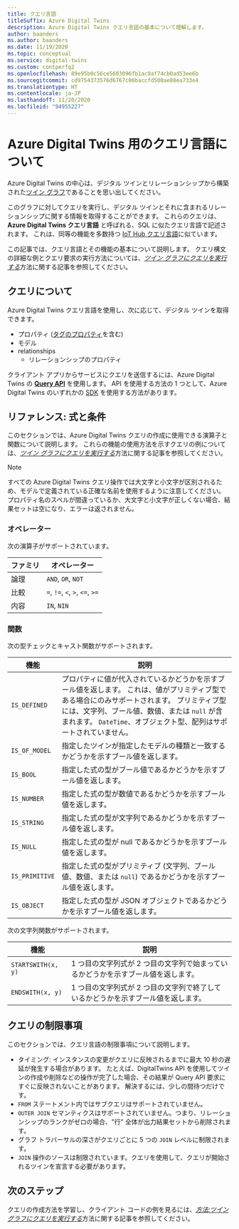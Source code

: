 ```yaml
---
title: クエリ言語
titleSuffix: Azure Digital Twins
description: Azure Digital Twins クエリ言語の基本について理解します。
author: baanders
ms.author: baanders
ms.date: 11/19/2020
ms.topic: conceptual
ms.service: digital-twins
ms.custom: contperfq2
ms.openlocfilehash: 89e95b0c56ce5603096fb1ac9af74cb0ad53ee6b
ms.sourcegitcommit: cd9754373576d6767c06baccfd500ae88ea733e4
ms.translationtype: HT
ms.contentlocale: ja-JP
ms.lasthandoff: 11/20/2020
ms.locfileid: "94955227"
---
```

# <a name="about-the-query-language-for-azure-digital-twins"></a>Azure Digital Twins 用のクエリ言語について

Azure Digital Twins の中心は、デジタル ツインとリレーションシップから構築された[ツイン グラフ](concepts-twins-graph.md)であることを思い出してください。 

このグラフに対してクエリを実行し、デジタル ツインとそれに含まれるリレーションシップに関する情報を取得することができます。 これらのクエリは、**Azure Digital Twins クエリ言語** と呼ばれる、SQL に似たクエリ言語で記述されます。 これは、同等の機能を多数持つ [IoT Hub クエリ言語](../iot-hub/iot-hub-devguide-query-language.md)に似ています。

この記事では、クエリ言語とその機能の基本について説明します。 クエリ構文の詳細な例とクエリ要求の実行方法については、[*ツイン グラフにクエリを実行する*](how-to-query-graph.md)方法に関する記事を参照してください。

## <a name="about-the-queries"></a>クエリについて

Azure Digital Twins クエリ言語を使用し、次に応じて、デジタル ツインを取得できます。
* プロパティ ([タグのプロパティ](how-to-use-tags.md)を含む)
* モデル
* relationships
  - リレーションシップのプロパティ

クライアント アプリからサービスにクエリを送信するには、Azure Digital Twins の [**Query API**](/rest/api/digital-twins/dataplane/query) を使用します。 API を使用する方法の 1 つとして、Azure Digital Twins のいずれかの [SDK](how-to-use-apis-sdks.md#overview-data-plane-apis) を使用する方法があります。

## <a name="reference-expressions-and-conditions"></a>リファレンス: 式と条件

このセクションでは、Azure Digital Twins クエリの作成に使用できる演算子と関数について説明します。 これらの機能の使用方法を示すクエリの例については、[*ツイン グラフにクエリを実行する*](how-to-query-graph.md)方法に関する記事を参照してください。

> [!NOTE]
> すべての Azure Digital Twins クエリ操作では大文字と小文字が区別されるため、モデルで定義されている正確な名前を使用するように注意してください。 プロパティ名のスペルが間違っているか、大文字と小文字が正しくない場合、結果セットは空になり、エラーは返されません。

### <a name="operators"></a>オペレーター

次の演算子がサポートされています。

| ファミリ | オペレーター |
| --- | --- |
| 論理 |`AND`, `OR`, `NOT` |
| 比較 | `=`, `!=`, `<`, `>`, `<=`, `>=` |
| 内容 | `IN`, `NIN` |

### <a name="functions"></a>関数

次の型チェックとキャスト関数がサポートされます。

| 機能 | 説明 |
| -------- | ----------- |
| `IS_DEFINED` | プロパティに値が代入されているかどうかを示すブール値を返します。 これは、値がプリミティブ型である場合にのみサポートされます。 プリミティブ型には、文字列、ブール値、数値、または `null` が含まれます。 `DateTime`、オブジェクト型、配列はサポートされていません。 |
| `IS_OF_MODEL` | 指定したツインが指定したモデルの種類と一致するかどうかを示すブール値を返します。 |
| `IS_BOOL` | 指定した式の型がブール値であるかどうかを示すブール値を返します。 |
| `IS_NUMBER` | 指定した式の型が数値であるかどうかを示すブール値を返します。 |
| `IS_STRING` | 指定した式の型が文字列であるかどうかを示すブール値を返します。 |
| `IS_NULL` | 指定した式の型が null であるかどうかを示すブール値を返します。 |
| `IS_PRIMITIVE` | 指定した式の型がプリミティブ (文字列、ブール値、数値、または `null`) であるかどうかを示すブール値を返します。 |
| `IS_OBJECT` | 指定した式の型が JSON オブジェクトであるかどうかを示すブール値を返します。 |

次の文字列関数がサポートされます。

| 機能 | 説明 |
| -------- | ----------- |
| `STARTSWITH(x, y)` | 1 つ目の文字列式が 2 つ目の文字列で始まっているかどうかを示すブール値を返します。 |
| `ENDSWITH(x, y)` | 1 つ目の文字列式が 2 つ目の文字列で終了しているかどうかを示すブール値を返します。 |

## <a name="query-limitations"></a>クエリの制限事項

このセクションでは、クエリ言語の制限事項について説明します。

* タイミング: インスタンスの変更がクエリに反映されるまでに最大 10 秒の遅延が発生する場合があります。 たとえば、DigitalTwins API を使用してツインの作成や削除などの操作が完了した場合、その結果が Query API 要求にすぐに反映されないことがあります。 解決するには、少しの間待つだけです。
* `FROM` ステートメント内ではサブクエリはサポートされていません。
* `OUTER JOIN` セマンティクスはサポートされていません。つまり、リレーションシップのランクがゼロの場合、"行" 全体が出力結果セットから削除されます。
* グラフ トラバーサルの深さがクエリごとに 5 つの `JOIN` レベルに制限されます。
* `JOIN` 操作のソースは制限されています。クエリを使用して、クエリが開始されるツインを宣言する必要があります。

## <a name="next-steps"></a>次のステップ

クエリの作成方法を学習し、クライアント コードの例を見るには、[*方法:ツイン グラフにクエリを実行する*](how-to-query-graph.md)方法に関する記事を参照してください。